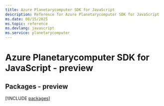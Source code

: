 ```yaml
---
title: Azure Planetarycomputer SDK for JavaScript
description: Reference for Azure Planetarycomputer SDK for JavaScript
ms.date: 08/15/2025
ms.topic: reference
ms.devlang: javascript
ms.service: planetarycomputer
---
```

# Azure Planetarycomputer SDK for JavaScript - preview
## Packages - preview
[!INCLUDE [packages](planetarycomputer-index.md)]